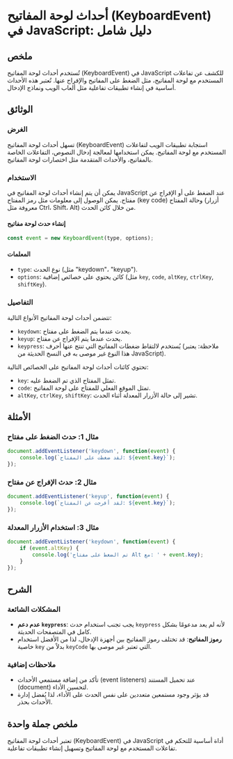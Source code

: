 <!--
Meta Description: # أحداث لوحة المفاتيح (KeyboardEvent) في JavaScript: دليل شامل ## ملخص تُستخدم أحداث لوحة المفاتيح (KeyboardEvent) في JavaScript للكشف عن تفاعلات المس...
Meta Keywords: المفاتيح, لوحة, على, javascript, event
-->

# أحداث لوحة المفاتيح (KeyboardEvent) في JavaScript: دليل شامل

## ملخص
تُستخدم أحداث لوحة المفاتيح (KeyboardEvent) في JavaScript للكشف عن تفاعلات المستخدم مع لوحة المفاتيح، مثل الضغط على المفاتيح والإفراج عنها. تُعتبر هذه الأحداث أساسية في إنشاء تطبيقات تفاعلية مثل ألعاب الويب ونماذج الإدخال.

## الوثائق
### الغرض
تسهل أحداث لوحة المفاتيح (KeyboardEvent) استجابة تطبيقات الويب لتفاعلات المستخدم مع لوحة المفاتيح. يمكن استخدامها لمعالجة إدخال النصوص، التفاعلات الخاصة بالمفاتيح، والأحداث المتقدمة مثل اختصارات لوحة المفاتيح.

### الاستخدام
يمكن أن يتم إنشاء أحداث لوحة المفاتيح في JavaScript عند الضغط على أو الإفراج عن مفتاح. يمكن الوصول إلى معلومات مثل رمز المفتاح (key code) وحالة المفتاح (أزرار معروفة مثل Ctrl، Shift، Alt) من خلال كائن الحدث.

#### إنشاء حدث لوحة مفاتيح
```javascript
const event = new KeyboardEvent(type, options);
```

#### المعلمات
- `type`: نوع الحدث (مثل "keydown"، "keyup").
- `options`: كائن يحتوي على خصائص إضافية (مثل `key`, `code`, `altKey`, `ctrlKey`, `shiftKey`).

### التفاصيل
تتضمن أحداث لوحة المفاتيح الأنواع التالية:
- `keydown`: يحدث عندما يتم الضغط على مفتاح.
- `keyup`: يحدث عندما يتم الإفراج عن مفتاح.
- `keypress`: يُستخدم لالتقاط ضغطات المفاتيح التي تنتج عنها أحرف (ملاحظة: يعتبر هذا النوع غير موصى به في النسخ الحديثة من JavaScript).

تحتوي كائنات أحداث لوحة المفاتيح على الخصائص التالية:
- `key`: تمثل المفتاح الذي تم الضغط عليه.
- `code`: تمثل الموقع الفعلي للمفتاح على لوحة المفاتيح.
- `altKey`, `ctrlKey`, `shiftKey`: تشير إلى حالة الأزرار المعدلة أثناء الحدث.

## الأمثلة
### مثال 1: حدث الضغط على مفتاح
```javascript
document.addEventListener('keydown', function(event) {
    console.log(`لقد ضغطت على المفتاح: ${event.key}`);
});
```

### مثال 2: حدث الإفراج عن مفتاح
```javascript
document.addEventListener('keyup', function(event) {
    console.log(`لقد أفرجت عن المفتاح: ${event.key}`);
});
```

### مثال 3: استخدام الأزرار المعدلة
```javascript
document.addEventListener('keydown', function(event) {
    if (event.altKey) {
        console.log('تم الضغط على مفتاح Alt مع: ' + event.key);
    }
});
```

## الشرح
### المشكلات الشائعة
- **عدم دعم `keypress`**: يجب تجنب استخدام حدث `keypress` لأنه لم يعد مدعومًا بشكل كامل في المتصفحات الحديثة.
- **رموز المفاتيح**: قد تختلف رموز المفاتيح بين أجهزة الإدخال، لذا من الأفضل استخدام خاصية `key` بدلاً من `keyCode` التي تعتبر غير موصى بها.

### ملاحظات إضافية
- تأكد من إضافة مستمعي الأحداث (event listeners) عند تحميل المستند (document) لتحسين الأداء.
- قد يؤثر وجود مستمعين متعددين على نفس الحدث على الأداء، لذا يُفضل إدارة الأحداث بحذر.

## ملخص جملة واحدة
تعتبر أحداث لوحة المفاتيح (KeyboardEvent) في JavaScript أداة أساسية للتحكم في تفاعلات المستخدم مع لوحة المفاتيح وتسهيل إنشاء تطبيقات تفاعلية.